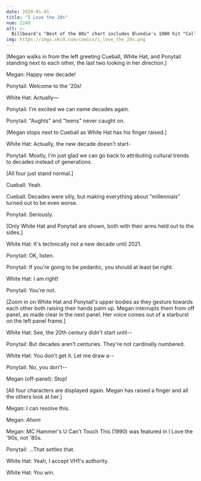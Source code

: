 ```yaml
---
date: 2020-01-01
title: "I Love the 20s"
num: 2249
alt: >-
  Billboard's "Best of the 80s" chart includes Blondie's 1980 hit "Call Me." QED.
img: https://imgs.xkcd.com/comics/i_love_the_20s.png
---
```

[Megan walks in from the left greeting Cueball, White Hat, and Ponytail standing next to each other, the last two looking in her direction.]

Megan: Happy new decade!

Ponytail: Welcome to the '20s!

White Hat: Actually—

Ponytail: I'm excited we can name decades again.

Ponytail: "Aughts" and "teens" never caught on.

[Megan stops next to Cueball as White Hat has his finger raised.]

White Hat: Actually, the new decade doesn't start-

Ponytail: Mostly, I'm just glad we can go back to attributing cultural trends to decades instead of generations.

[All four just stand normal.]

Cueball: Yeah.

Cueball: Decades were silly, but making everything about "millennials" turned out to be even worse.

Ponytail: Seriously.

[Only White Hat and Ponytail are shown, both with their arms held out to the sides.]

White Hat: It's technically not a new decade until 2021.

Ponytail: OK, listen.

Ponytail: If you're going to be pedantic, you should at least be right.

White Hat: I am right!

Ponytail: You're not.

[Zoom in on White Hat and Ponytail's upper bodies as they gesture towards each other both raising their hands palm up. Megan interrupts them from off panel, as made clear in the next panel. Her voice comes out of a starburst on the left panel frame.]

White Hat: See, the 20th century didn't start until--

Ponytail: But decades aren't centuries. They're not cardinally numbered.

White Hat: You don't get it. Let me draw a--

Ponytail: No, you don't--

Megan (off-panel): Stop!

[All four characters are displayed again. Megan has raised a finger and all the others look at her.]

Megan: I can resolve this.

Megan: *Ahem*

Megan: MC Hammer's U Can't Touch This (1990) was featured in I Love the '90s, not '80s.

Ponytail: ...That settles that.

White Hat: Yeah, I accept VH1's authority.

White Hat: You win.